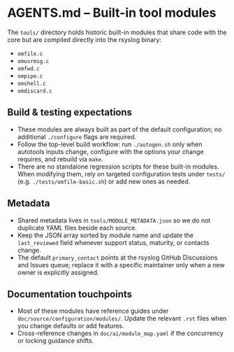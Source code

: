# AGENTS.md – Built-in tool modules

The `tools/` directory holds historic built-in modules that share code with the
core but are compiled directly into the rsyslog binary:

- `omfile.c`
- `omusrmsg.c`
- `omfwd.c`
- `ompipe.c`
- `omshell.c`
- `omdiscard.c`

## Build & testing expectations
- These modules are always built as part of the default configuration; no
  additional `./configure` flags are required.
- Follow the top-level build workflow: run `./autogen.sh` only when autotools
  inputs change, configure with the options your change requires, and rebuild via
  `make`.
- There are no standalone regression scripts for these built-in modules. When
  modifying them, rely on targeted configuration tests under `tests/` (e.g.
  `./tests/omfile-basic.sh`) or add new ones as needed.

## Metadata
- Shared metadata lives in `tools/MODULE_METADATA.json` so we do not duplicate
  YAML files beside each source.
- Keep the JSON array sorted by module name and update the `last_reviewed` field
  whenever support status, maturity, or contacts change.
- The default `primary_contact` points at the rsyslog GitHub Discussions and
  Issues queue; replace it with a specific maintainer only when a new owner is
  explicitly assigned.

## Documentation touchpoints
- Most of these modules have reference guides under
  `doc/source/configuration/modules/`. Update the relevant `.rst` files when you
  change defaults or add features.
- Cross-reference changes in `doc/ai/module_map.yaml` if the concurrency or
  locking guidance shifts.
